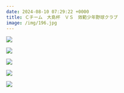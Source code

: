 ```yaml
---
date: 2024-08-10 07:29:22 +0000
title: Ｃチーム　大島杯　ＶＳ　效範少年野球クラブ
image: /img/196.jpg
---
```

![](/img/197.jpg)

![](/img/198.jpg)

![](/img/199.jpg)

![](/img/200.jpg)

![](/img/201.jpg)
